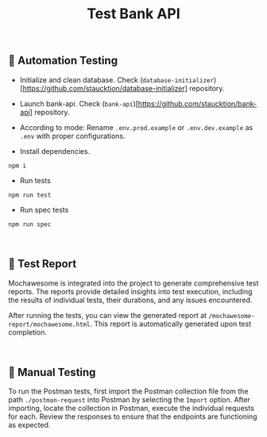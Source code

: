 <h1 id="top" align="center">Test Bank API </h1>

<br/>

## 🔬 Automation Testing

-   Initialize and clean database. Check (`database-initializer`)[https://github.com/staucktion/database-initializer] repository.

-   Launch bank-api. Check (`bank-api`)[https://github.com/staucktion/bank-api] repository.

-   According to mode: Rename `.env.prod.example` or `.env.dev.example` as `.env` with proper configurations.

-   Install dependencies.

```
npm i
```

-   Run tests

```
npm run test
```

-   Run spec tests

```
npm run spec
```

<br/>

## 🐛 Test Report

Mochawesome is integrated into the project to generate comprehensive test reports. The reports provide detailed insights into test execution, including the results of individual tests, their durations, and any issues encountered.

After running the tests, you can view the generated report at `/mochawesome-report/mochawesome.html`. This report is automatically generated upon test completion.

<br/>

## 🔬 Manual Testing

To run the Postman tests, first import the Postman collection file from the path `./postman-request` into Postman by selecting the `Import` option. After importing, locate the collection in Postman, execute the individual requests for each. Review the responses to ensure that the endpoints are functioning as expected.

<br/>
